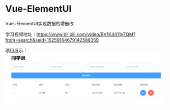 # Vue-ElementUI

Vue+ElementUI实现数据的增删改

学习视频地址：https://www.bilibili.com/video/BV1K4411y7QM?from=search&seid=15259164679142588359

项目展示：
![image](https://github.com/qw-null/Vue-ElementUI/blob/master/image.png)








